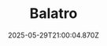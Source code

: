 ---
title: "Balatro"
id: 2379780
date: 2025-05-29T21:00:04.870Z
link: games/steam/recent/balatro
image: http://media.steampowered.com/steamcommunity/public/images/apps/2379780/b6018068070ab0e23561694c11f7950dd6f4c752.jpg
playtime_2weeks: 1
playtime_forever: 8052
playtime_windows_forever: 0
playtime_mac_forever: 194
playtime_linux_forever: 7858
playtime_deck_forever: 7858
---